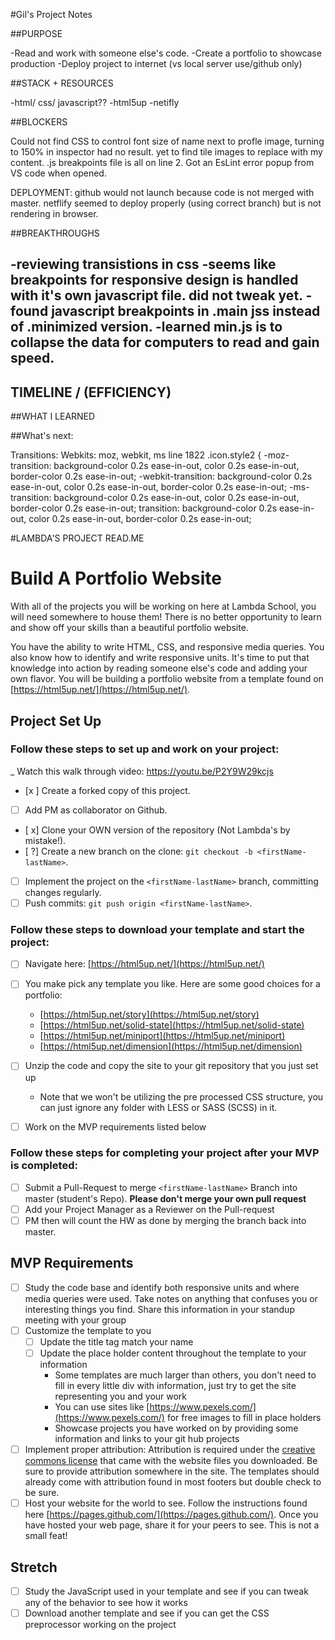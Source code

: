 #Gil's Project Notes



##PURPOSE

-Read and work with someone else's code. 
-Create a portfolio to showcase production
-Deploy project to internet (vs local server use/github only)

##STACK + RESOURCES

-html/ css/ javascript??
-html5up
-netifly



##BLOCKERS

Could not find CSS to control font size of name next to profle image, turning to 150% in inspector had no result.
yet to find tile images to replace with my content. 
.js breakpoints file is all on line 2. Got an EsLint error popup from VS code when opened. 

DEPLOYMENT:
github would not launch because code is not merged with master.
netflify seemed to deploy properly (using correct branch) but is not rendering in browser.   

##BREAKTHROUGHS

-reviewing transistions in css
-seems like breakpoints for responsive design is handled with it's own javascript file. did not tweak yet. 
-found javascript breakpoints in .main jss instead of .minimized version. 
-learned min.js is to collapse the data for computers to read and gain speed.
-

## TIMELINE / (EFFICIENCY)

##WHAT I LEARNED


##What's next:

Transitions: Webkits: moz, webkit, ms
line 1822
.icon.style2 {
			-moz-transition: background-color 0.2s ease-in-out, color 0.2s ease-in-out, border-color 0.2s ease-in-out;
			-webkit-transition: background-color 0.2s ease-in-out, color 0.2s ease-in-out, border-color 0.2s ease-in-out;
			-ms-transition: background-color 0.2s ease-in-out, color 0.2s ease-in-out, border-color 0.2s ease-in-out;
			transition: background-color 0.2s ease-in-out, color 0.2s ease-in-out, border-color 0.2s ease-in-out;





#LAMBDA'S PROJECT READ.ME

# Build A Portfolio Website

With all of the projects you will be working on here at Lambda School, you will need somewhere to house them!  There is no better opportunity to learn and show off your skills than a beautiful portfolio website.  

You have the ability to write HTML, CSS, and responsive media queries.  You also know how to identify and write responsive units.  It's time to put that knowledge into action by reading someone else's code and adding your own flavor.  You will be building a portfolio website from a template found on [https://html5up.net/](https://html5up.net/).

## Project Set Up

### Follow these steps to set up and work on your project:

_ Watch this walk through video:  https://youtu.be/P2Y9W29kcjs

- [x ] Create a forked copy of this project.
- [ ] Add PM as collaborator on Github.
- [ x] Clone your OWN version of the repository (Not Lambda's by mistake!).
- [ ?] Create a new branch on the clone: `git checkout -b <firstName-lastName>`.
- [ ] Implement the project on the `<firstName-lastName>` branch, committing changes regularly.
- [ ] Push commits: `git push origin <firstName-lastName>`.

### Follow these steps to download your template and start the project:

- [ ] Navigate here: [https://html5up.net/](https://html5up.net/)
- [ ] You make pick any template you like.  Here are some good choices for a portfolio:
	- [https://html5up.net/story](https://html5up.net/story)
	- [https://html5up.net/solid-state](https://html5up.net/solid-state)
	- [https://html5up.net/miniport](https://html5up.net/miniport)
	- [https://html5up.net/dimension](https://html5up.net/dimension)

- [ ] Unzip the code and copy the site to your git repository that you just set up
  * Note that we won't be utilizing the pre processed CSS structure, you can just ignore any folder with LESS or SASS (SCSS) in it.
- [ ] Work on the MVP requirements listed below

### Follow these steps for completing your project after your MVP is completed:

- [ ] Submit a Pull-Request to merge `<firstName-lastName>` Branch into master (student's Repo). **Please don't merge your own pull request**
- [ ] Add your Project Manager as a Reviewer on the Pull-request
- [ ] PM then will count the HW as done by merging the branch back into master.

## MVP Requirements

- [ ] Study the code base and identify both responsive units and where media queries were used.  Take notes on anything that confuses you or interesting things you find.  Share this information in your standup meeting with your group
- [ ] Customize the template to you 
	- [ ] Update the title tag match your name
	- [ ] Update the place holder content throughout the template to your information
		* Some templates are much larger than others, you don't need to fill in every little div with information, just try to get the site representing you and your work 
		* You can use sites like [https://www.pexels.com/](https://www.pexels.com/) for free images to fill in place holders
		* Showcase projects you have worked on by providing some information and links to your git hub projects
- [ ] Implement proper attribution: Attribution is required under the [creative commons license](https://html5up.net/license) that came with the website files you downloaded.  Be sure to provide attribution somewhere in the site.  The templates should already come with attribution found in most footers but double check to be sure.
- [ ] Host your website for the world to see. Follow the instructions found here [https://pages.github.com/](https://pages.github.com/).  Once you have hosted your web page, share it for your peers to see.  This is not a small feat!

## Stretch

- [ ] Study the JavaScript used in your template and see if you can tweak any of the behavior to see how it works
- [ ] Download another template and see if you can get the CSS preprocessor working on the project